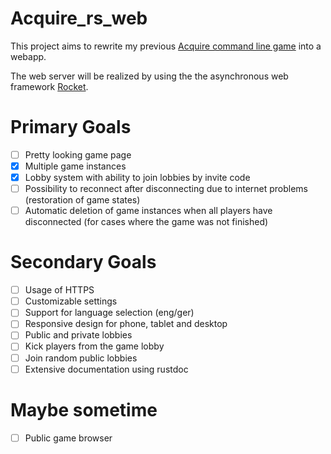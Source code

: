 # Acquire_rs_web

This project aims to rewrite my previous [Acquire command line game](https://github.com/LMH01/Acquire_rs) into a webapp.

The web server will be realized by using the the asynchronous web framework [Rocket](https://github.com/SergioBenitez/Rocket).

# Primary Goals

- [ ] Pretty looking game page
- [X] Multiple game instances
- [X] Lobby system with ability to join lobbies by invite code
- [ ] Possibility to reconnect after disconnecting due to internet problems (restoration of game states)
- [ ] Automatic deletion of game instances when all players have disconnected (for cases where the game was not finished)

# Secondary Goals

- [ ] Usage of HTTPS
- [ ] Customizable settings
- [ ] Support for language selection (eng/ger)
- [ ] Responsive design for phone, tablet and desktop
- [ ] Public and private lobbies
- [ ] Kick players from the game lobby
- [ ] Join random public lobbies
- [ ] Extensive documentation using rustdoc

# Maybe sometime
- [ ] Public game browser
